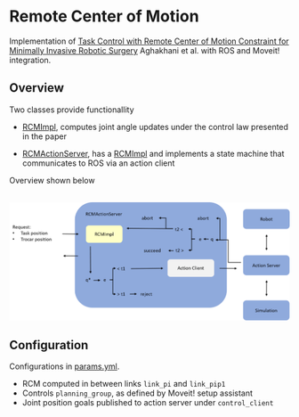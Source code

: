 # Remote Center of Motion
Implementation of [Task Control with Remote Center of Motion Constraint for Minimally Invasive Robotic Surgery](https://ieeexplore.ieee.org/abstract/document/6631412?casa_token=2dfBz_G3vPoAAAAA:BwZvpCcLNtu8vhJQOkqPDvdDlvFbUEjcC8aXuTqRln92TV7RuOctKLwy2Sk_o1WBWxO89QWY) Aghakhani et al. with ROS and Moveit! integration. 

## Overview
Two classes provide functionallity

 - [RCMImpl](rcm_impl/include/rcm_impl/rcm_impl.h), computes joint angle updates under the control law presented in the paper

 - [RCMActionServer](rcm_impl/include/rcm_impl/rcm_action_server.h), has a [RCMImpl](rcm_impl/include/rcm_impl/rcm_impl.h) and implements a state machine that communicates to ROS via an action client

Overview shown below

<br/>
<img src="img/rcm_overview.png" width="800"/>

## Configuration
Configurations in [params.yml](rcm_impl/config/params.yml).

 - RCM computed in between links `link_pi` and `link_pip1`
 - Controls `planning_group`, as defined by Moveit! setup assistant
 - Joint position goals published to action server under `control_client`
